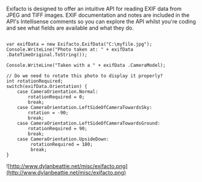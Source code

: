 Exifacto is designed to offer an intuitive API for reading EXIF data from JPEG and TIFF images. EXIF documentation and notes are included in the API's Intellisense comments so you can explore the API whilst you're coding and see what fields are available and what they do.


```

var exifData = new Exifacto.ExifData("C:\myfile.jpg");
Console.WriteLine("Photo taken at: " + exifData .DateTimeOriginal.ToString());

Console.WriteLine("Taken with a " + exifData .CameraModel);

// Do we need to rotate this photo to display it properly?
int rotationRequired;
switch(exifData.Orientation) {
    case CameraOrientation.Normal:
        rotationRequired = 0;
        break;
    case CameraOrientation.LeftSideOfCameraTowardsSky:
        rotation = -90;
        break;
    case CameraOrientation.LeftSideOfCameraTowardsGround:
        rotationRequired = 90;
        break;
    case CameraOrientation.UpsideDown:
         rotationRequired = 180;
         break;
}

```

![http://www.dylanbeattie.net/misc/exifacto.png](http://www.dylanbeattie.net/misc/exifacto.png)